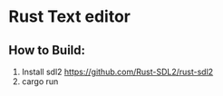 # Rust Text editor

## How to Build:
1. Install sdl2 https://github.com/Rust-SDL2/rust-sdl2
2. cargo run